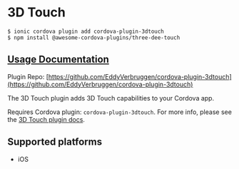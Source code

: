 # 3D Touch

```
$ ionic cordova plugin add cordova-plugin-3dtouch
$ npm install @awesome-cordova-plugins/three-dee-touch
```

## [Usage Documentation](https://danielsogl.gitbook.io/awesome-cordova-plugins/plugins/three-dee-touch/)

Plugin Repo: [https://github.com/EddyVerbruggen/cordova-plugin-3dtouch](https://github.com/EddyVerbruggen/cordova-plugin-3dtouch)

The 3D Touch plugin adds 3D Touch capabilities to your Cordova app.

Requires Cordova plugin: `cordova-plugin-3dtouch`. For more info, please see the [3D Touch plugin docs](https://github.com/EddyVerbruggen/cordova-plugin-3dtouch).

## Supported platforms

- iOS
  


